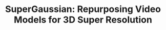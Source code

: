---
title: "SuperGaussian: Repurposing Video Models for 3D Super Resolution"
venue: ECCV 2024.
year: 2024
externalurl: https://supergaussian.github.io
authors: 
- Yuan Shen
- Duygu Ceylan
- Paul Guerrero
- Zexiang Xu
- Niloy J. Mitra
- Shenlong Wang
- Anna Frühstück
thumbnail: assets/publications/supergaussian.png
links:
- name: PDF
  type: pdf
  url: 'https://arxiv.org/pdf/2406.00609.pdf'
- name: Code
  type: github
  url: 'https://github.com/adobe-research/SuperGaussian'
- name: Video
  type: youtube 
  url: 'https://www.youtube.com/watch?v=K8hTOjBdwRM'
- name: arXiv
  type: arxiv 
  url: 'https://arxiv.org/abs/2406.00609'
citation: 
  linkname: superGaussian
  text: >
    @inproceedings{Shen2024SuperGaussian,<br>
      &nbsp;&nbsp;title = {{SuperGaussian}: Repurposing Video Models for 3D Super Resolution},<br>
      &nbsp;&nbsp;author = {Shen, Yuan and Ceylan, Duygu and Guerrero, Paul and Xu, Zexiang and Mitra, {Niloy J.} and Wang, Shenlong and Fr{\"u}hst{\"u}ck, Anna},<br>
      &nbsp;&nbsp;booktitle = {European Conference on Computer Vision (ECCV)},<br>
      &nbsp;&nbsp;year = {2024},<br>
    }
---